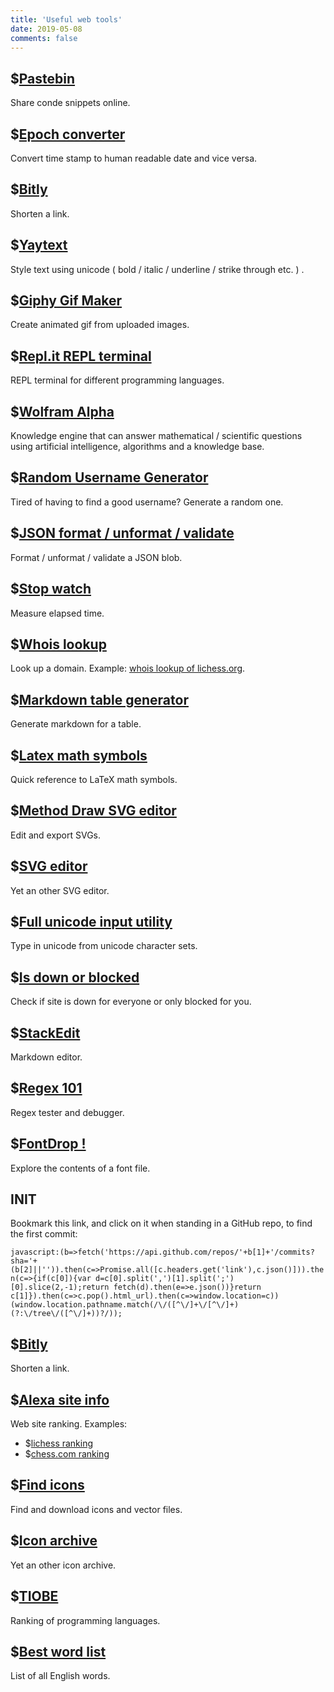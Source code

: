 ```yaml
---
title: 'Useful web tools'
date: 2019-05-08
comments: false
---
```

## $[Pastebin](https://pastebin.com/)

Share conde snippets online.

## $[Epoch converter](https://www.epochconverter.com/)

Convert time stamp to human readable date and vice versa.

## $[Bitly](https://bitly.com/)

Shorten a link.

## $[Yaytext](https://yaytext.com/)

Style text using unicode ( bold / italic / underline / strike through etc. ) .

## $[Giphy Gif Maker](https://giphy.com/create/gifmaker)

Create animated gif from uploaded images.

## $[Repl.it REPL terminal](https://repl.it/repls/DifficultDevotedRobots)

REPL terminal for different programming languages.

## $[Wolfram Alpha](https://www.wolframalpha.com/)

Knowledge engine that can answer mathematical / scientific questions using artificial intelligence, algorithms and a knowledge base.

## $[Random Username Generator](https://jimpix.co.uk/words/random-username-generator.asp)

Tired of having to find a good username? Generate a random one.

## $[JSON format / unformat / validate](https://json.dylansweb.com/)

Format / unformat / validate a JSON blob.

## $[Stop watch](https://www.online-stopwatch.com/)

Measure elapsed time.

## $[Whois lookup](http://whois.domaintools.com/)

Look up a domain. Example: [whois lookup of lichess.org](http://whois.domaintools.com/lichess.org).

## $[Markdown table generator](https://www.tablesgenerator.com/markdown_tables)

Generate markdown for a table.

## $[Latex math symbols](http://web.ift.uib.no/Teori/KURS/WRK/TeX/symALL.html)

Quick reference to LaTeX math symbols.

## $[Method Draw SVG editor](https://editor.method.ac/)

Edit and export SVGs.

## $[SVG editor](https://svg-edit.github.io/svgedit/releases/svg-edit-2.8.1/svg-editor.html)

Yet an other SVG editor.

## $[Full unicode input utility](https://www.cs.tut.fi/~jkorpela/fui.html8)

Type in unicode from unicode character sets.

## $[Is down or blocked](http://isdownorblocked.com/)

Check if site is down for everyone or only blocked for you.

## $[StackEdit](https://stackedit.io/app#)

Markdown editor.

## $[Regex 101](https://regex101.com/)

Regex tester and debugger.

## $[FontDrop !](https://fontdrop.info/)

Explore the contents of a font file.

## INIT

Bookmark this link, and click on it when standing in a GitHub repo, to find the first commit:

`javascript:(b=>fetch('https://api.github.com/repos/'+b[1]+'/commits?sha='+(b[2]||'')).then(c=>Promise.all([c.headers.get('link'),c.json()])).then(c=>{if(c[0]){var d=c[0].split(',')[1].split(';')[0].slice(2,-1);return fetch(d).then(e=>e.json())}return c[1]}).then(c=>c.pop().html_url).then(c=>window.location=c))(window.location.pathname.match(/\/([^\/]+\/[^\/]+)(?:\/tree\/([^\/]+))?/));`

## $[Bitly](https://bitly.com/)

Shorten a link.

## $[Alexa site info](https://www.alexa.com/siteinfo?q=)

Web site ranking. Examples:

- $[lichess ranking](https://www.alexa.com/siteinfo/lichess.org?q=)
- $[chess.com ranking](https://www.alexa.com/siteinfo/chess.com?q=)

## $[Find icons](https://findicons.com/)

Find and download icons and vector files.

## $[Icon archive](http://www.iconarchive.com/)

Yet an other icon archive.

## $[TIOBE](http://www.tiobe.com/index.php/content/paperinfo/tpci/index.html)

Ranking of programming languages.

## $[Best word list](https://www.bestwordlist.com/)

List of all English words.

